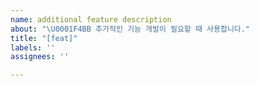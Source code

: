 ```yaml
---
name: additional feature description
about: "\U0001F4BB 추가적인 기능 개발이 필요할 때 사용합니다."
title: "[feat]"
labels: ''
assignees: ''

---
```



